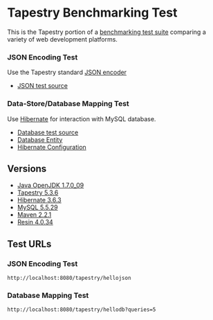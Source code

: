 # Tapestry Benchmarking Test

This is the Tapestry portion of a [benchmarking test suite](../) comparing a variety of web development platforms.

### JSON Encoding Test
Use the Tapestry standard [JSON encoder](https://tapestry.apache.org/tapestry5/apidocs/org/apache/tapestry5/json/JSONObject.html)

* [JSON test source](hello/src/main/java/hello/pages/HelloJSON.java)

### Data-Store/Database Mapping Test
Use [Hibernate](https://tapestry.apache.org/using-tapestry-with-hibernate.html) for interaction with MySQL database.

* [Database test source](hello/src/main/java/hello/pages/HelloDB.java)
* [Database Entity](hello/src/main/java/hello/entities/World.java)
* [Hibernate Configuration](hello/src/main/resources/hibernate.cfg.xml)

## Versions

* [Java OpenJDK 1.7.0_09](http://openjdk.java.net/)
* [Tapestry 5.3.6](http://tapestry.apache.org)
* [Hibernate 3.6.3](http://www.hibernate.org/)
* [MySQL 5.5.29](http://dev.mysql.com/)
* [Maven 2.2.1](https://maven.apache.org/)
* [Resin 4.0.34](http://www.caucho.com/)

## Test URLs

### JSON Encoding Test

    http://localhost:8080/tapestry/hellojson

### Database Mapping Test

    http://localhost:8080/tapestry/hellodb?queries=5
